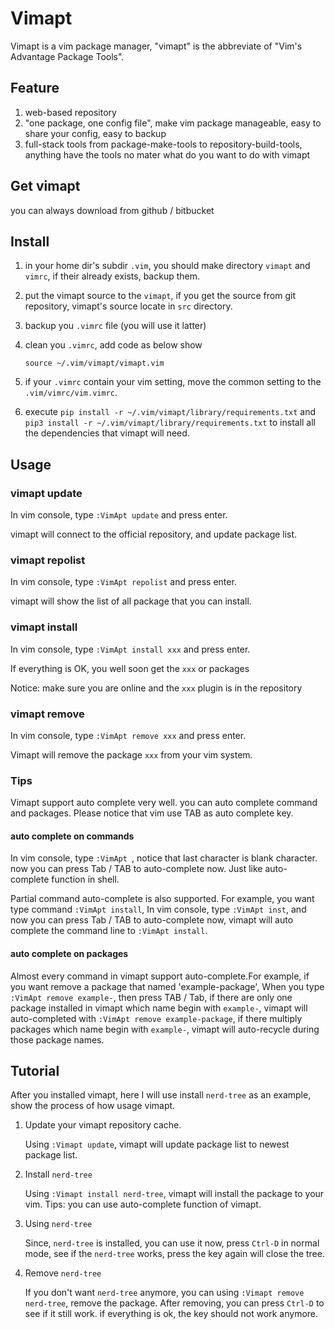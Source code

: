 Vimapt
===

Vimapt is a vim package manager, "vimapt" is the abbreviate of "Vim's Advantage Package Tools".

## Feature ##
1. web-based repository
2. "one package, one config file", make vim package manageable, easy to share your config, easy to backup
3. full-stack tools from package-make-tools to repository-build-tools, anything have the tools no mater what do you want to do with vimapt


## Get vimapt
you can always download from github / bitbucket

## Install
1. in your home dir's subdir `.vim`, you should make directory `vimapt` and `vimrc`, if their already exists, backup them.
2. put the vimapt source to the `vimapt`, if you get the source from git repository, vimapt's source locate in `src` directory.
3. backup you `.vimrc` file (you will use it latter)
4. clean you `.vimrc`, add code as below show  

    `source ~/.vim/vimapt/vimapt.vim`

5. if your `.vimrc` contain your vim setting, move the common setting to the `.vim/vimrc/vim.vimrc`.
6. execute `pip install -r ~/.vim/vimapt/library/requirements.txt`
 and `pip3 install -r ~/.vim/vimapt/library/requirements.txt` to install all the dependencies that vimapt will need.

## Usage

### vimapt update

In vim console, type `:VimApt update` and press enter.

vimapt will connect to the official repository, and update package list.

### vimapt repolist

In vim console, type `:VimApt repolist` and press enter.

vimapt will show the list of all package that you can install.

### vimapt install

In vim console, type `:VimApt install xxx` and press enter.

If everything is OK, you well soon get the `xxx` or packages

Notice: make sure you are online and the `xxx` plugin is in the repository

### vimapt remove

In vim console, type `:VimApt remove xxx` and press enter.

Vimapt will remove the package `xxx` from your vim system.

### Tips

Vimapt support auto complete very well. you can auto complete command and packages.
Please notice that vim use TAB as auto complete key.

#### auto complete on commands

In vim console, type `:VimApt `, notice that last character is blank character. 
now you can press Tab / TAB to auto-complete now. Just like auto-complete function in shell. 

Partial command auto-complete is also supported. For example, you want type command `:VimApt install`,
 In vim console, type `:VimApt inst`, and now you can press Tab / TAB to auto-complete now,
 vimapt will auto complete the command line to `:VimApt install`.
 
#### auto complete on packages

Almost every command in vimapt support auto-complete.For example, if you want remove a package that named 'example-package',
When you type `:VimApt remove example-`, then press TAB / Tab, if there are only one package installed in vimapt which name begin with `example-`,
vimapt will auto-completed with `:VimApt remove example-package`,
if there multiply packages which name begin with `example-`, vimapt will auto-recycle during those package names.

## Tutorial

After you installed vimapt, here I will use install `nerd-tree` as an example, show the process of how usage vimapt.

1. Update your vimapt repository cache.
    
    Using `:Vimapt update`, vimapt will update package list to newest package list.
2. Install `nerd-tree`
    
    Using `:Vimapt install nerd-tree`, vimapt will install the package to your vim. Tips: you can use auto-complete function of vimapt.
3. Using `nerd-tree`
    
    Since, `nerd-tree` is installed, you can use it now, press `Ctrl-D` in normal mode, see if the `nerd-tree` works, press the key again will close the tree.
4. Remove `nerd-tree`
    
    If you don't want `nerd-tree` anymore, you can using `:Vimapt remove nerd-tree`, remove the package.
    After removing, you can press `Ctrl-D` to see if it still work. if everything is ok, the key should not work anymore.